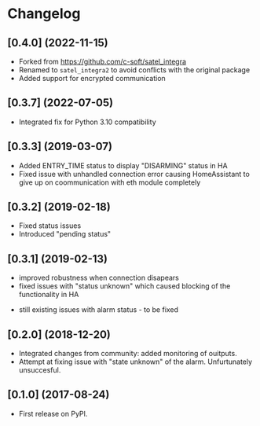 # Changelog

## [0.4.0] (2022-11-15)

* Forked from https://github.com/c-soft/satel_integra
* Renamed to `satel_integra2` to avoid conflicts with the original package
* Added support for encrypted communication

## [0.3.7] (2022-07-05)

* Integrated fix for Python 3.10 compatibility

## [0.3.3] (2019-03-07)

* Added ENTRY_TIME status to display "DISARMING" status in HA
* Fixed issue with unhandled connection error  causing HomeAssistant to give up on coommunication with eth module completely

## [0.3.2] (2019-02-18)

* Fixed status issues
* Introduced "pending status"

## [0.3.1] (2019-02-13)

* improved robustness when connection disapears
* fixed issues with "status unknown" which caused blocking of the functionality in HA
- still existing issues with alarm status - to be fixed

## [0.2.0] (2018-12-20)

* Integrated changes from community: added monitoring of ouitputs.
* Attempt at fixing issue with "state unknown" of the alarm. Unfurtunately unsuccesful.

## [0.1.0] (2017-08-24)

* First release on PyPI.








